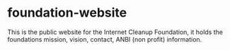 # foundation-website
This is the public website for the Internet Cleanup Foundation, it holds the foundations mission, vision, contact, ANBI (non profit) information.
